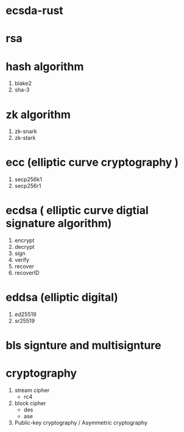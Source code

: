 # ecsda-rust

# rsa

# hash algorithm
1. blake2
2. sha-3

# zk algorithm
1. zk-snark
2. zk-stark

# ecc (elliptic curve cryptography )
1. secp256k1
2. secp256r1

# ecdsa ( elliptic curve digtial signature algorithm)
1. encrypt
2. decrypt
3. sign
4. verify
5. recover
6. recoverID

# eddsa (elliptic digital)
1. ed25519
2. sr25519

# bls signture and multisignture


# cryptography
1. stream cipher
    - rc4
2. block cipher
    - des
    - ase
3. Public-key cryptography / Asymmetric cryptography




